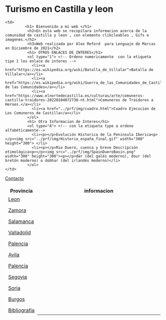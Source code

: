 <!--

Autor: Alejandro Refoyo Tejedor
Fecha: 28-01-22
e-mail: alrefte@gmail.com
Descripción: 

-->
<!DOCTYPE html>
<html lang="es">
<head>
        <meta charset="utf-8" />
        <title>Turismo en Castilla y Leon</title>
</head> 
<!-- En style pongo el recuadro de la tabla en blanco y situo el elemento clima a la derecha-->    
<style>
table, th, td {
  border:1px solid white;
  border-collapse: collapse;
}
</style>
<body>
<h1>Turismo en Castilla y leon</h1>



<table style="width:100%"> <!--Asigno-->
  <tr>
    <th style="width:20%">Provincia</th>
    <th style="width:80%">informacion</th>
    
    
  </tr>
 
  <tr>
    <td ><a href="../prf/Leon/leon.html">Leon</a> <p></p> 
    <a href="../prf/Zamora/zamora.html">Zamora</a> <p></p> 
    <a href="../prf/Salamanca/salamanca.html">Salamanca</a> <p></p> 
    <a href="../prf/Valladolid/valladolid.html">Valladolid</a> <p></p> 
    <a href="../prf/Palencia/palencia.html">Palencia</a> <p></p> 
    <a href="../prf/Avila/avila.html">Avila</a> <p></p> 
    <a href="../prf/Palencia/palencia.html">Palencia</a> <p></p> 
    <a href="../prf/Segovia/segovia.html">Segovia</a> <p></p> 
    <a href="../prf/Soria/soria.html">Soria</a> <p></p> 
    <a href="../prf/Burgos/burgos.html">Burgos</a> <p></p> 
    <a href="../prf/Bibliografia/bibliografia.html">Bibliografia</a>
    
  </td>
    

    <td>
             <h1> Bienvenido a mi web </h1>
              <h2>En esta web se recopilara informacion acerca de la comunidad de castilla y leon , con elemento clikcleables , Gifs e imagenes.</h2>
              <h3>Web realizada por Alex Reford  para Lenguaje de Marcas en Diciembre de 2021</h2>
              <h1> OTROS ENLACES DE INTERES</h1>
              <ol type="1"> <!-- Ordeno numericamente  con la etiqueta tipe 1 los enlace de interes -->
                <li><a href="https://es.wikipedia.org/wiki/Batalla_de_Villalar">Batalla de Villalar</a></li>
                <li><a href="https://es.wikipedia.org/wiki/Guerra_de_las_Comunidades_de_Castilla">Guerra de las Comunidades</a></li>
                <li><a href="https://www.elnortedecastilla.es/culturas/arte/comuneros-castilla-traidores-20220104072730-nt.html">Comuneros de Traidores a Heroes.</a></li>
                <li><a href="../prf/img/cuadro.html">Cuadro Ejecucion de Los Comuneros de Castilla</a></li>
              </ol>
              <h1> Otra Informacion de Interes</h1>
              <ol type="A"> <!-- con la etiqueta type a ordeno alfabéticamente-->
                <li><p></p>Evolución Historica de la Peninsula Iberica<p></p><img src="../prf/img/Historia_españa_final.gif" width="300" height="300"> </li> 
                <li><p></p>Rio Duero, cuenca y breve Descripción etimológica<p></p><img src="../prf/img/SpainDueroBasin.png" width="300" height="300"><p></p>dŵr (del galés moderno), dour (del bretón moderno) o dobhar (del irlandés moderno)</li>
              </ol>
    </td>
    
  </tr>
  <a href="../prf/Contacto/contacto.html">Contacto</a> <p></p> </td>
</table>

</body>
</html>
